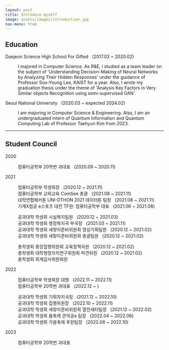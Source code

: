 ```yaml
---
layout: post
title: Introduce myself
image: assets/images/introduction.jpg
nav-menu: true
---
```


<!-- Main -->
<div id="main" class="alt">

<!-- Education -->
<h2 id="content">Education</h2>

<dl>
	<dt>Daejeon Science High School For Gifted &nbsp; (2017.03 ~ 2020.02)</dt>
	<dd>
		<p>I majored in Computer Science. As R&E, I studied as a team leader on the subject of 'Understanding Decision-Making of Neural Networks by Analyzing Their Hidden Responses' under the guidance of Professor Soo-Young Lee, KAIST for a year. Also, I wrote my graduation thesis under the theme of 'Analysis Key Factors in Very Similar objects Recognition using semi-supervised GAN'.</p>
	</dd>
	<dt>Seoul National University &nbsp; (2020.03 ~ expected 2024.02)</dt>
	<dd>
		<p>I am majoring in Computer Science & Engineering. Also, I am an undergraduated intern of Quantum Information and Quantum Computing Lab of Professor Taehyun Kim from 2023.</p>
	</dd>
</dl>

<hr class="major" />

<!-- Student Council -->
<h2 id="content">Student Council</h2>

<dl>
	<dt>2020</dt>
	<dd>
		<p>
			컴퓨터공학부 20학번 과대표 &nbsp; (2020.09 ~ 2020.11)
		</p>
	</dd>
	<dt>2021</dt>
	<dd>
		<span class="image right"><img src="{% link assets/images/comsee.jpg %}" alt="" /></span>
		<p>
			컴퓨터공학부 학생회장 &nbsp; (2020.12 ~ 2021.11)<br/>
			컴퓨터공학부 교외교육 ComSee 총괄 &nbsp; (2021.08 ~ 2021.11)<br/>
			대학연합해커톤 UNI-DTHON 2021 데이터톤 팀장 &nbsp; (2021.08 ~ 2021.11)<br/>
			기계X컴공 e스포츠 대전 TF원: 컴퓨터공학부 대표 &nbsp; (2021.06 ~ 2021.08)
		</p>
		<p>
			공과대학 학생회 시설복지팀원 &nbsp; (2020.12 ~ 2021.03)<br/>
			공과대학 학생회 행정복지국 부국장 &nbsp; (2021.03 ~ 2021.11)<br/>
			공과대학 학생회 새맞이준비위원회 영상기획팀원 &nbsp; (2020.12 ~ 2021.02)<br/>
			공과대학 학생회 새맞이준비위원회 총괄팀원 &nbsp; (2020.12 ~ 2021.02)
		</p>
		<p>
			총학생회 중앙집행위원회 교육정책국원 &nbsp; (2020.12 ~ 2021.02)<br/>
			총학생회 대학행정자치연구위원회 파견위원 &nbsp; (2020.12 ~ 2021.02)<br/>
			총학생회 회계감사위원회원<br/>
		</p>
	</dd>
	<dt>2022</dt>
	<dd>
		<span class="image right"><img src="{% link assets/images/student_council.jpg %}" alt="" /></span>
		<p>
			컴퓨터공학부 학생회장 대행 &nbsp; (2022.11 ~ 2022.11)<br/>
			컴퓨터공학부 20학번 과대표 &nbsp; (2022.12 ~ )<br/>
		</p>
		<p>
			공과대학 학생회 기획자치국장 &nbsp; (2021.12 ~ 2022.10)<br/>
			공과대학 학생회 집행위원장 &nbsp; (2022.10 ~ 2022.11)<br/>
			공과대학 학생회 새맞이준비위원회 열전새터팀장 &nbsp; (2021.12 ~ 2022.02)<br/>
			공과대학 학생회 봄축제 관악공e 팀장 &nbsp; (2022.04 ~ 2022.06)<br/>
			공과대학 학생회 가을축제 후원팀장 &nbsp; (2022.08 ~ 2022.10)
		</p>
	</dd>
	<dt>2023</dt>
	<dd>
		<p>
			컴퓨터공학부 20학번 과대표<br/>
		</p>
	</dd>
</dl>

</div>
